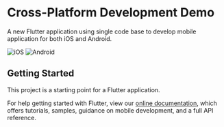 # Cross-Platform Development Demo

A new Flutter application using single code base to develop mobile application for both iOS and Android.

![iOS](demo/iOS.gif)
![Android](demo/Android.gif)


## Getting Started

This project is a starting point for a Flutter application.

For help getting started with Flutter, view our
[online documentation](https://flutter.dev/docs), which offers tutorials,
samples, guidance on mobile development, and a full API reference.
